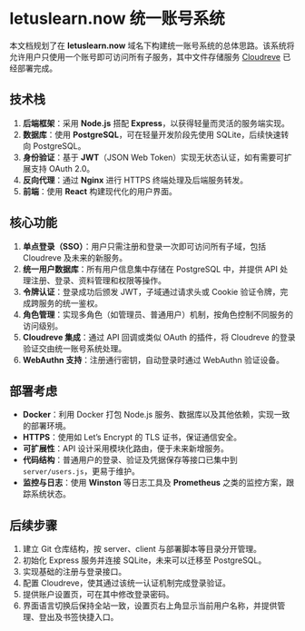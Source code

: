 # letuslearn.now 统一账号系统

本文档规划了在 **letuslearn.now** 域名下构建统一账号系统的总体思路。该系统将允许用户只使用一个账号即可访问所有子服务，其中文件存储服务 [Cloudreve](https://cloud.letuslearn.now) 已经部署完成。

## 技术栈

1. **后端框架**：采用 **Node.js** 搭配 **Express**，以获得轻量而灵活的服务端实现。
2. **数据库**：使用 **PostgreSQL**，可在轻量开发阶段先使用 SQLite，后续快速转向 PostgreSQL。
3. **身份验证**：基于 **JWT**（JSON Web Token）实现无状态认证，如有需要可扩展支持 OAuth 2.0。
4. **反向代理**：通过 **Nginx** 进行 HTTPS 终端处理及后端服务转发。
5. **前端**：使用 **React** 构建现代化的用户界面。

## 核心功能

1. **单点登录（SSO）**：用户只需注册和登录一次即可访问所有子域，包括 Cloudreve 及未来的新服务。
2. **统一用户数据库**：所有用户信息集中存储在 PostgreSQL 中，并提供 API 处理注册、登录、资料管理和权限等操作。
3. **令牌认证**：登录成功后颁发 JWT，子域通过请求头或 Cookie 验证令牌，完成跨服务的统一鉴权。
4. **角色管理**：实现多角色（如管理员、普通用户）机制，按角色控制不同服务的访问级别。
5. **Cloudreve 集成**：通过 API 回调或类似 OAuth 的插件，将 Cloudreve 的登录验证交由统一账号系统处理。
6. **WebAuthn 支持**：注册通行密钥，自动登录时通过 WebAuthn 验证设备。

## 部署考虑

- **Docker**：利用 Docker 打包 Node.js 服务、数据库以及其他依赖，实现一致的部署环境。
- **HTTPS**：使用如 Let’s Encrypt 的 TLS 证书，保证通信安全。
- **可扩展性**：API 设计采用模块化路由，便于未来新增服务。
- **代码结构**：普通用户的登录、验证及凭据保存等接口已集中到 `server/users.js`，更易于维护。
- **监控与日志**：使用 **Winston** 等日志工具及 **Prometheus** 之类的监控方案，跟踪系统状态。

## 后续步骤

1. 建立 Git 仓库结构，按 server、client 与部署脚本等目录分开管理。
2. 初始化 Express 服务并连接 SQLite，未来可以迁移至 PostgreSQL。
4. 实现基础的注册与登录接口。
5. 配置 Cloudreve，使其通过该统一认证机制完成登录验证。
6. 提供账户设置页，可在其中修改登录密码。
7. 界面语言切换后保持全站一致，设置页右上角显示当前用户名称，并提供管理、登出及书签快捷入口。
